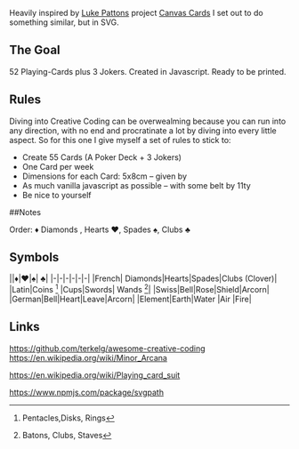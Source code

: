Heavily inspired by [Luke Pattons][Luke] project [Canvas Cards][Canvas cards] I set out to do something similar, but in SVG. 

## The Goal

52 Playing-Cards plus 3 Jokers. Created in Javascript. Ready to be printed. 

## Rules

Diving into Creative Coding can be overwealming because you can run into any direction, with no end and procratinate a lot by diving into every little aspect. So for this one I give myself a set of rules to stick to: 

- Create 55 Cards (A Poker Deck + 3 Jokers)
- One Card per week
- Dimensions for each Card: 5x8cm – given by 
- As much vanilla javascript as possible – with some belt by 11ty
- Be nice to yourself

##Notes

Order: ♦ Diamonds , Hearts ♥, Spades ♠, Clubs ♣ 



## Symbols


||♦|♥|♠| ♣|
|-|-|-|-|-|-|
|French| Diamonds|Hearts|Spades|Clubs (Clover)|
|Latin|Coins [^1] |Cups|Swords| Wands [^2]|
|Swiss|Bell|Rose|Shield|Arcorn|
|German|Bell|Heart|Leave|Arcorn|
|Element|Earth|Water |Air |Fire|

[^1]: Pentacles,Disks, Rings
[^2]: Batons, Clubs, Staves

## Links 

https://github.com/terkelg/awesome-creative-coding
https://en.wikipedia.org/wiki/Minor_Arcana

https://en.wikipedia.org/wiki/Playing_card_suit


[Canvas cards]:https://canvas-cards.glitch.me/
[Luke]: https://twitter.com/friendofpixels
[pixum]: pixum.de


https://www.npmjs.com/package/svgpath